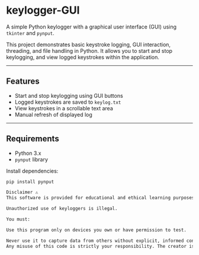 # keylogger-GUI

A simple Python keylogger with a graphical user interface (GUI) using `tkinter` and `pynput`.

This project demonstrates basic keystroke logging, GUI interaction, threading, and file handling in Python. It allows you to start and stop keylogging, and view logged keystrokes within the application.

---

## Features

- Start and stop keylogging using GUI buttons
- Logged keystrokes are saved to `keylog.txt`
- View keystrokes in a scrollable text area
- Manual refresh of displayed log

---

## Requirements

- Python 3.x
- `pynput` library

Install dependencies:

```bash
pip install pynput

Disclaimer ⚠️
This software is provided for educational and ethical learning purposes only.

Unauthorized use of keyloggers is illegal.

You must:

Use this program only on devices you own or have permission to test.

Never use it to capture data from others without explicit, informed consent.
Any misuse of this code is strictly your responsibility. The creator is not liable for any damage or legal consequences arising from its use.

